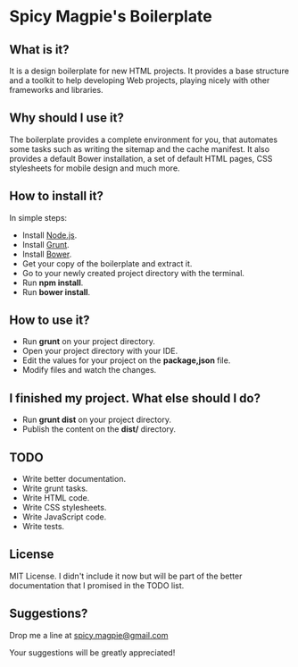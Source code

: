 # Spicy Magpie's Boilerplate

## What is it?

It is a design boilerplate for new HTML projects. It provides a base
structure and a toolkit to help developing Web projects, playing nicely
with other frameworks and libraries.

## Why should I use it?

The boilerplate provides a complete environment for you, that automates
some tasks such as writing the sitemap and the cache manifest. It also
provides a default Bower installation, a set of default HTML pages, CSS
stylesheets for mobile design and much more.

## How to install it?

In simple steps:

  - Install [Node.js](http://www.nodejs.org/).
  - Install [Grunt](http://www.gruntjs.com/).
  - Install [Bower](http://bower.io).
  - Get your copy of the boilerplate and extract it.
  - Go to your newly created project directory with the terminal.
  - Run **npm install**.
  - Run **bower install**.

## How to use it?

  - Run **grunt** on your project directory.
  - Open your project directory with your IDE.
  - Edit the values for your project on the **package,json** file.
  - Modify files and watch the changes.

## I finished my project. What else should I do?

  - Run **grunt dist** on your project directory.
  - Publish the content on the __dist/__ directory.

## TODO

  - Write better documentation.
  - Write grunt tasks.
  - Write HTML code.
  - Write CSS stylesheets.
  - Write JavaScript code.
  - Write tests.

## License

MIT License. I didn't include it now but will be part of the
better documentation that I promised in the TODO list.

## Suggestions?

Drop me a line at spicy.magpie@gmail.com

Your suggestions will be greatly appreciated!


